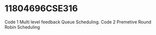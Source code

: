 # 11804696CSE316
Code 1 Multi level feedback Queue Scheduling.
Code 2 Premetive Round Robin Scheduling
